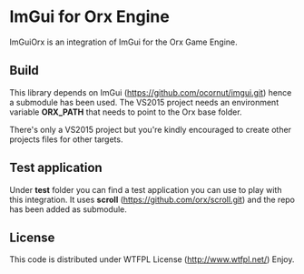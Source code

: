# ImGui for Orx Engine

ImGuiOrx is an integration of ImGui for the Orx Game Engine.

## Build

This library depends on ImGui (https://github.com/ocornut/imgui.git) hence a submodule has been used.
The VS2015 project needs an environment variable **ORX_PATH** that needs to point to the Orx base folder.

There's only a VS2015 project but you're kindly encouraged to create other projects files for other targets.

## Test application

Under **test** folder you can find a test application you can use to play with this integration.
It uses **scroll** (https://github.com/orx/scroll.git) and the repo has been added as submodule.

## License

This code is distributed under WTFPL License (http://www.wtfpl.net/)
Enjoy.
